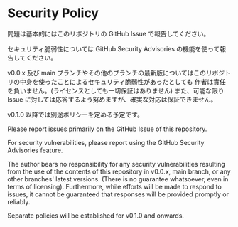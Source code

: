# Security Policy

問題は基本的にはこのリポジトリの GitHub Issue で報告してください。

セキュリティ脆弱性については
GitHub Security Advisories の機能を使って報告してください。

v0.0.x 及び main ブランチやその他のブランチの最新版についてはこのリポジトリの中身を使ったことによるセキュリティ脆弱性があったとしても
作者は責任を負いません。(ライセンスとしても一切保証はありません)
また、可能な限り Issue に対しては応答するよう努めますが、確実な対応は保証できません。

v0.1.0 以降では別途ポリシーを定める予定です。

Please report issues primarily on the GitHub Issue of this repository.

For security vulnerabilities, please report using the GitHub Security Advisories feature.

The author bears no responsibility for any security vulnerabilities resulting from the use of the contents of this repository in v0.0.x, main branch, or any other branches' latest versions. (There is no guarantee whatsoever, even in terms of licensing).
Furthermore, while efforts will be made to respond to issues, it cannot be guaranteed that responses will be provided promptly or reliably.

Separate policies will be established for v0.1.0 and onwards.
